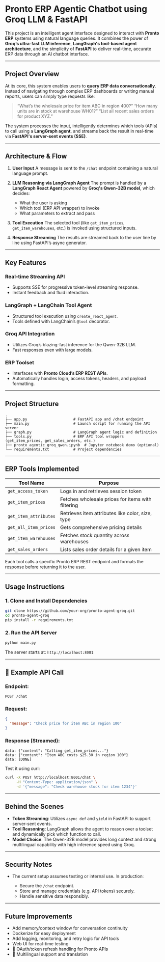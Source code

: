 #  Pronto ERP Agentic Chatbot using Groq LLM & FastAPI

This project is an intelligent agent interface designed to interact with **Pronto ERP** systems using natural language queries. It combines the power of **Groq’s ultra-fast LLM inference**, **LangGraph's tool-based agent architecture**, and the simplicity of **FastAPI** to deliver real-time, accurate ERP data through an AI chatbot interface.

---

## Project Overview

At its core, this system enables users to **query ERP data conversationally**. Instead of navigating through complex ERP dashboards or writing manual reports, users can simply type requests like:

> “What’s the wholesale price for item ABC in region 400?”
> “How many units are in stock at warehouse WH01?”
> “List all recent sales orders for product XYZ.”

The system processes the input, intelligently determines which tools (APIs) to call using a **LangGraph agent**, and streams back the result in real-time via **FastAPI's server-sent events (SSE)**.

---

##  Architecture & Flow

1. **User Input**
   A message is sent to the `/chat` endpoint containing a natural language prompt.

2. **LLM Reasoning via LangGraph Agent**
   The prompt is handled by a **LangGraph React Agent** powered by **Groq's Qwen-32B model**, which decides:

   * What the user is asking
   * Which tool (ERP API wrapper) to invoke
   * What parameters to extract and pass

3. **Tool Execution**
   The selected tool (like `get_item_prices`, `get_item_warehouses`, etc.) is invoked using structured inputs.

4. **Response Streaming**
   The results are streamed back to the user line by line using FastAPI’s async generator.

---

##  Key Features

###  Real-time Streaming API

* Supports SSE for progressive token-level streaming response.
* Instant feedback and fluid interaction.

###  LangGraph + LangChain Tool Agent

* Structured tool execution using `create_react_agent`.
* Tools defined with LangChain’s `@tool` decorator.

###  Groq API Integration

* Utilizes Groq’s blazing-fast inference for the Qwen-32B LLM.
* Fast responses even with large models.

###  ERP Toolset

* Interfaces with **Pronto Cloud’s ERP REST APIs**.
* Automatically handles login, access tokens, headers, and payload formatting.

---

##  Project Structure

```plaintext
.
├── app.py                     # FastAPI app and /chat endpoint
├── main.py                    # Launch script for running the API server
├── graph.py                   # LangGraph agent logic and definition
├── tools.py                   # ERP API tool wrappers (get_item_prices, get_sales_orders, etc.)
├── pronto_agentic_groq_qwen.ipynb  # Jupyter notebook demo (optional)
└── requirements.txt           # Project dependencies
```

---

##  ERP Tools Implemented

| Tool Name             | Purpose                                           |
| --------------------- | ------------------------------------------------- |
| `get_access_token`    | Logs in and retrieves session token               |
| `get_item_prices`     | Fetches wholesale prices for items with filtering |
| `get_item_attributes` | Retrieves item attributes like color, size, type  |
| `get_all_item_prices` | Gets comprehensive pricing details                |
| `get_item_warehouses` | Fetches stock quantity across warehouses          |
| `get_sales_orders`    | Lists sales order details for a given item        |

Each tool calls a specific Pronto ERP REST endpoint and formats the response before returning it to the user.

---

##  Usage Instructions

### 1. Clone and Install Dependencies

```bash
git clone https://github.com/your-org/pronto-agent-groq.git
cd pronto-agent-groq
pip install -r requirements.txt
```

### 2. Run the API Server

```bash
python main.py
```

The server starts at: `http://localhost:8001`

---

## 🔌 Example API Call

### Endpoint:

```http
POST /chat
```

### Request:

```json
{
  "message": "Check price for item ABC in region 100"
}
```

### Response (Streamed):

```
data: {"content": "Calling get_item_prices..."}
data: {"content": "Item ABC costs $25.30 in region 100"}
data: [DONE]
```

Test it using curl:

```bash
curl -X POST http://localhost:8001/chat \
     -H "Content-Type: application/json" \
     -d '{"message": "Check warehouse stock for item 1234"}'
```

---

## Behind the Scenes

* **Token Streaming**: Utilizes `async def` and `yield` in FastAPI to support server-sent events.
* **Tool Reasoning**: LangGraph allows the agent to reason over a toolset and dynamically pick which function to call.
* **Model Choice**: The Qwen-32B model provides long context and strong multilingual capability with high inference speed using Groq.

---

##  Security Notes

* The current setup assumes testing or internal use. In production:

  * Secure the `/chat` endpoint.
  * Store and manage credentials (e.g. API tokens) securely.
  * Handle sensitive data responsibly.

---

##  Future Improvements

*  Add memory/context window for conversation continuity
*  Dockerize for easy deployment
*  Add logging, monitoring, and retry logic for API tools
*  Web UI for real-time testing
* 🔐 OAuth/token refresh handling for Pronto APIs
* 💬 Multilingual support and translation
